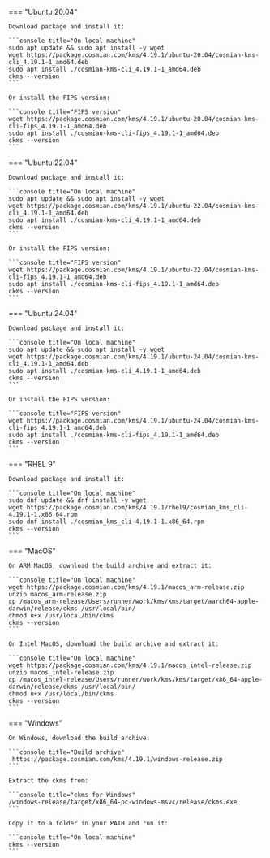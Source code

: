 === "Ubuntu 20.04"

    Download package and install it:

    ```console title="On local machine"
    sudo apt update && sudo apt install -y wget
    wget https://package.cosmian.com/kms/4.19.1/ubuntu-20.04/cosmian-kms-cli_4.19.1-1_amd64.deb
    sudo apt install ./cosmian-kms-cli_4.19.1-1_amd64.deb
    ckms --version
    ```

    Or install the FIPS version:

    ```console title="FIPS version"
    wget https://package.cosmian.com/kms/4.19.1/ubuntu-20.04/cosmian-kms-cli-fips_4.19.1-1_amd64.deb
    sudo apt install ./cosmian-kms-cli-fips_4.19.1-1_amd64.deb
    ckms --version
    ```

=== "Ubuntu 22.04"

    Download package and install it:

    ```console title="On local machine"
    sudo apt update && sudo apt install -y wget
    wget https://package.cosmian.com/kms/4.19.1/ubuntu-22.04/cosmian-kms-cli_4.19.1-1_amd64.deb
    sudo apt install ./cosmian-kms-cli_4.19.1-1_amd64.deb
    ckms --version
    ```

    Or install the FIPS version:

    ```console title="FIPS version"
    wget https://package.cosmian.com/kms/4.19.1/ubuntu-22.04/cosmian-kms-cli-fips_4.19.1-1_amd64.deb
    sudo apt install ./cosmian-kms-cli-fips_4.19.1-1_amd64.deb
    ckms --version
    ```

=== "Ubuntu 24.04"

    Download package and install it:

    ```console title="On local machine"
    sudo apt update && sudo apt install -y wget
    wget https://package.cosmian.com/kms/4.19.1/ubuntu-24.04/cosmian-kms-cli_4.19.1-1_amd64.deb
    sudo apt install ./cosmian-kms-cli_4.19.1-1_amd64.deb
    ckms --version
    ```

    Or install the FIPS version:

    ```console title="FIPS version"
    wget https://package.cosmian.com/kms/4.19.1/ubuntu-24.04/cosmian-kms-cli-fips_4.19.1-1_amd64.deb
    sudo apt install ./cosmian-kms-cli-fips_4.19.1-1_amd64.deb
    ckms --version
    ```

=== "RHEL 9"

    Download package and install it:

    ```console title="On local machine"
    sudo dnf update && dnf install -y wget
    wget https://package.cosmian.com/kms/4.19.1/rhel9/cosmian_kms_cli-4.19.1-1.x86_64.rpm
    sudo dnf install ./cosmian_kms_cli-4.19.1-1.x86_64.rpm
    ckms --version
    ```

=== "MacOS"

    On ARM MacOS, download the build archive and extract it:

    ```console title="On local machine"
    wget https://package.cosmian.com/kms/4.19.1/macos_arm-release.zip
    unzip macos_arm-release.zip
    cp /macos_arm-release/Users/runner/work/kms/kms/target/aarch64-apple-darwin/release/ckms /usr/local/bin/
    chmod u+x /usr/local/bin/ckms
    ckms --version
    ```

    On Intel MacOS, download the build archive and extract it:

    ```console title="On local machine"
    wget https://package.cosmian.com/kms/4.19.1/macos_intel-release.zip
    unzip macos_intel-release.zip
    cp /macos_intel-release/Users/runner/work/kms/kms/target/x86_64-apple-darwin/release/ckms /usr/local/bin/
    chmod u+x /usr/local/bin/ckms
    ckms --version
    ```

=== "Windows"

    On Windows, download the build archive:

    ```console title="Build archive"
     https://package.cosmian.com/kms/4.19.1/windows-release.zip
    ```

    Extract the ckms from:

    ```console title="ckms for Windows"
    /windows-release/target/x86_64-pc-windows-msvc/release/ckms.exe
    ```

    Copy it to a folder in your PATH and run it:

    ```console title="On local machine"
    ckms --version
    ```
